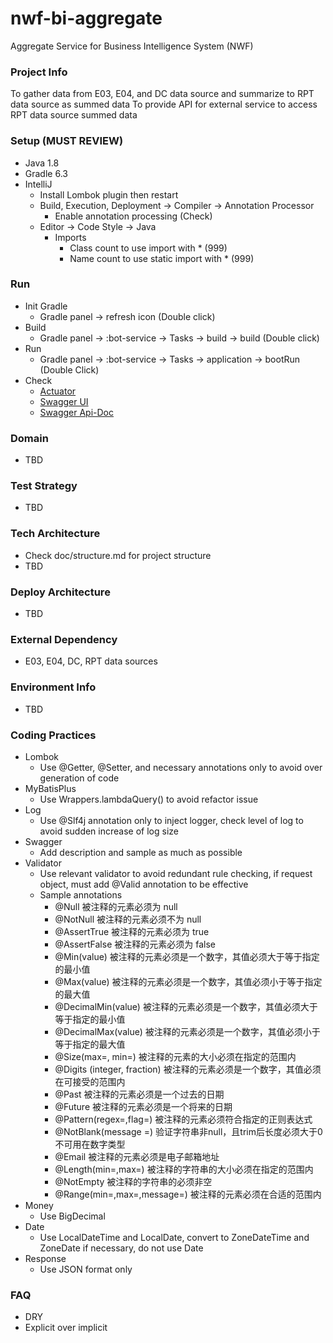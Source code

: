 # nwf-bi-aggregate
Aggregate Service for Business Intelligence System (NWF)

### Project Info
To gather data from E03, E04, and DC data source and summarize to RPT data source as summed data
To provide API for external service to access RPT data source summed data

### Setup (MUST REVIEW)
- Java 1.8
- Gradle 6.3
- IntelliJ
    - Install Lombok plugin then restart
    - Build, Execution, Deployment -> Compiler -> Annotation Processor
        - Enable annotation processing (Check)
    - Editor -> Code Style -> Java
        - Imports
            - Class count to use import with * (999)
            - Name count to use static import with * (999)
### Run
- Init Gradle
    - Gradle panel -> refresh icon (Double click)
- Build
    - Gradle panel -> :bot-service -> Tasks -> build -> build (Double click)
- Run
    - Gradle panel -> :bot-service -> Tasks -> application -> bootRun (Double Click)
- Check
    - [Actuator](http://localhost:8080/actuator)
    - [Swagger UI](http://localhost:8080/doc.html)
    - [Swagger Api-Doc](http://localhost:8080/v2/api-docs)

### Domain
- TBD

### Test Strategy
- TBD

### Tech Architecture
- Check doc/structure.md for project structure 
- TBD

### Deploy Architecture
- TBD

### External Dependency
- E03, E04, DC, RPT data sources

### Environment Info
- TBD

### Coding Practices
- Lombok
    - Use @Getter, @Setter, and necessary annotations only to avoid over generation of code
- MyBatisPlus
    - Use Wrappers.lambdaQuery() to avoid refactor issue
- Log
    - Use @Slf4j annotation only to inject logger, check level of log to avoid sudden increase of log size
- Swagger
    - Add description and sample as much as possible
- Validator
    - Use relevant validator to avoid redundant rule checking, if request object, must add @Valid annotation to be effective
    - Sample annotations
        - @Null   被注释的元素必须为 null    
        - @NotNull    被注释的元素必须不为 null    
        - @AssertTrue     被注释的元素必须为 true    
        - @AssertFalse    被注释的元素必须为 false    
        - @Min(value)     被注释的元素必须是一个数字，其值必须大于等于指定的最小值    
        - @Max(value)     被注释的元素必须是一个数字，其值必须小于等于指定的最大值    
        - @DecimalMin(value)  被注释的元素必须是一个数字，其值必须大于等于指定的最小值    
        - @DecimalMax(value)  被注释的元素必须是一个数字，其值必须小于等于指定的最大值    
        - @Size(max=, min=)   被注释的元素的大小必须在指定的范围内    
        - @Digits (integer, fraction)     被注释的元素必须是一个数字，其值必须在可接受的范围内    
        - @Past   被注释的元素必须是一个过去的日期    
        - @Future     被注释的元素必须是一个将来的日期    
        - @Pattern(regex=,flag=)  被注释的元素必须符合指定的正则表达式    
        - @NotBlank(message =)   验证字符串非null，且trim后长度必须大于0  不可用在数字类型  
        - @Email  被注释的元素必须是电子邮箱地址    
        - @Length(min=,max=)  被注释的字符串的大小必须在指定的范围内    
        - @NotEmpty   被注释的字符串的必须非空    
        - @Range(min=,max=,message=)  被注释的元素必须在合适的范围内
- Money
    - Use BigDecimal
- Date
    - Use LocalDateTime and LocalDate, convert to ZoneDateTime and ZoneDate if necessary, do not use Date
- Response
    - Use JSON format only

### FAQ
- DRY
- Explicit over implicit
